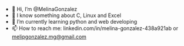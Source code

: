 - 👋 Hi, I’m @MelinaGonzalez
- 👀 I know something about C, Linux and Excel
- 🌱 I’m currently learning python and web developing
- 📫 How to reach me: linkedin.com/in/melina-gonzalez-438a921ab or melipgonzalez.mg@gmail.com

<!---
MelinaGonzalez/MelinaGonzalez is a ✨ special ✨ repository because its `README.md` (this file) appears on your GitHub profile.
You can click the Preview link to take a look at your changes.
--->
